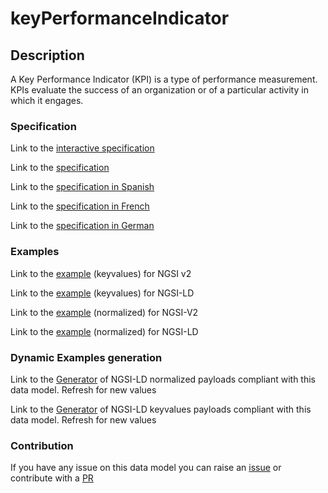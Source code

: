 # keyPerformanceIndicator

## Description 

A Key Performance Indicator (KPI) is a type of performance measurement. KPIs evaluate the success of an organization or of a particular activity in which it engages.
### Specification

Link to the [interactive specification](https://swagger.lab.fiware.org/?url=https://smart-data-models.github.io/dataModel.KeyPerformanceIndicator/keyPerformanceIndicator/swagger.yaml)

Link to the [specification](https://smart-data-models.github.io/dataModel.KeyPerformanceIndicator/keyPerformanceIndicator/doc/spec.md)

Link to the [specification in Spanish](https://smart-data-models.github.io/dataModel.KeyPerformanceIndicator/keyPerformanceIndicator/doc/spec_ES.md)

Link to the [specification in French](https://smart-data-models.github.io/dataModel.KeyPerformanceIndicator/keyPerformanceIndicator/doc/spec_FR.md)

Link to the [specification in German](https://smart-data-models.github.io/dataModel.KeyPerformanceIndicator/keyPerformanceIndicator/doc/spec_DE.md)
### Examples

Link to the [example](https://smart-data-models.github.io/dataModel.KeyPerformanceIndicator/keyPerformanceIndicator/examples/example.json) (keyvalues) for NGSI v2

Link to the [example](https://smart-data-models.github.io/dataModel.KeyPerformanceIndicator/keyPerformanceIndicator/examples/example.jsonld) (keyvalues) for NGSI-LD

Link to the [example](https://smart-data-models.github.io/dataModel.KeyPerformanceIndicator/keyPerformanceIndicator/examples/example-normalized.json) (normalized) for NGSI-V2

Link to the [example](https://smart-data-models.github.io/dataModel.KeyPerformanceIndicator/keyPerformanceIndicator/examples/example-normalized.jsonld) (normalized) for NGSI-LD
### Dynamic Examples generation

Link to the [Generator](https://smartdatamodels.org/extra/ngsi-ld_generator_v0.92.php?schemaUrl=https://raw.githubusercontent.com/smart-data-models/dataModel.KeyPerformanceIndicator/master/keyPerformanceIndicator/schema.json&email=info@smartdatamodels.org) of NGSI-LD normalized payloads compliant with this data model. Refresh for new values

Link to the [Generator](https://smartdatamodels.org/extra/ngsi-ld_generator_keyvalues_v0.92.php?schemaUrl=https://raw.githubusercontent.com/smart-data-models/dataModel.KeyPerformanceIndicator/master/keyPerformanceIndicator/schema.json&email=info@smartdatamodels.org) of NGSI-LD keyvalues payloads compliant with this data model. Refresh for new values
### Contribution

 If you have any issue on this data model you can raise an [issue](https://github.com/smart-data-models/dataModel.KeyPerformanceIndicator/issues)  or contribute with a [PR](https://github.com/smart-data-models/dataModel.KeyPerformanceIndicator/pulls)